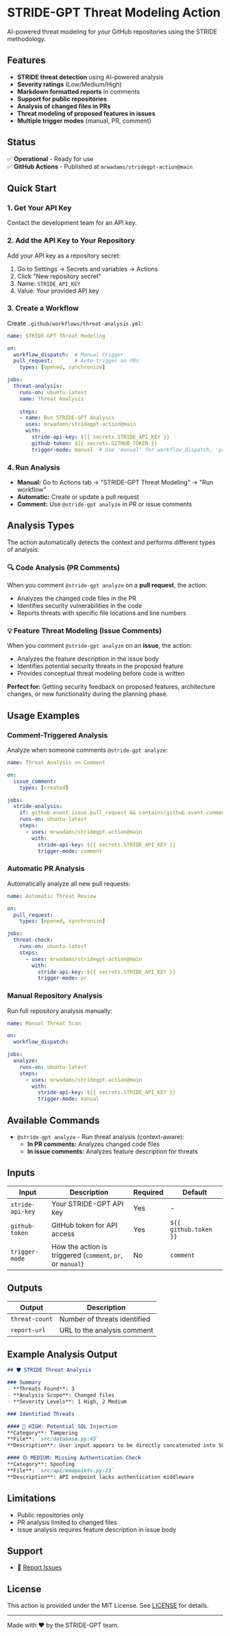 # STRIDE-GPT Threat Modeling Action

AI-powered threat modeling for your GitHub repositories using the STRIDE methodology.

## Features

- **STRIDE threat detection** using AI-powered analysis
- **Severity ratings** (Low/Medium/High)
- **Markdown formatted reports** in comments
- **Support for public repositories**
- **Analysis of changed files in PRs**
- **Threat modeling of proposed features in issues**
- **Multiple trigger modes** (manual, PR, comment)

## Status

✅ **Operational** - Ready for use  
✅ **GitHub Actions** - Published at `mrwadams/stridegpt-action@main`

## Quick Start

### 1. Get Your API Key

Contact the development team for an API key.

### 2. Add the API Key to Your Repository

Add your API key as a repository secret:
1. Go to Settings → Secrets and variables → Actions
2. Click "New repository secret"
3. Name: `STRIDE_API_KEY`
4. Value: Your provided API key

### 3. Create a Workflow

Create `.github/workflows/threat-analysis.yml`:

```yaml
name: STRIDE-GPT Threat Modeling

on:
  workflow_dispatch:  # Manual trigger
  pull_request:       # Auto-trigger on PRs
    types: [opened, synchronize]

jobs:
  threat-analysis:
    runs-on: ubuntu-latest
    name: Threat Analysis
    
    steps:
    - name: Run STRIDE-GPT Analysis
      uses: mrwadams/stridegpt-action@main
      with:
        stride-api-key: ${{ secrets.STRIDE_API_KEY }}
        github-token: ${{ secrets.GITHUB_TOKEN }}
        trigger-mode: manual  # Use 'manual' for workflow_dispatch, 'pr' for pull_request
```

### 4. Run Analysis

- **Manual:** Go to Actions tab → "STRIDE-GPT Threat Modeling" → "Run workflow"
- **Automatic:** Create or update a pull request
- **Comment:** Use `@stride-gpt analyze` in PR or issue comments

## Analysis Types

The action automatically detects the context and performs different types of analysis:

### 🔍 **Code Analysis** (PR Comments)
When you comment `@stride-gpt analyze` on a **pull request**, the action:
- Analyzes the changed code files in the PR
- Identifies security vulnerabilities in the code
- Reports threats with specific file locations and line numbers

### 💡 **Feature Threat Modeling** (Issue Comments)  
When you comment `@stride-gpt analyze` on an **issue**, the action:
- Analyzes the feature description in the issue body
- Identifies potential security threats in the proposed feature
- Provides conceptual threat modeling before code is written

**Perfect for:** Getting security feedback on proposed features, architecture changes, or new functionality during the planning phase.

## Usage Examples

### Comment-Triggered Analysis

Analyze when someone comments `@stride-gpt analyze`:

```yaml
name: Threat Analysis on Comment

on:
  issue_comment:
    types: [created]

jobs:
  stride-analysis:
    if: github.event.issue.pull_request && contains(github.event.comment.body, '@stride-gpt')
    runs-on: ubuntu-latest
    steps:
      - uses: mrwadams/stridegpt-action@main
        with:
          stride-api-key: ${{ secrets.STRIDE_API_KEY }}
          trigger-mode: comment
```

### Automatic PR Analysis

Automatically analyze all new pull requests:

```yaml
name: Automatic Threat Review

on:
  pull_request:
    types: [opened, synchronize]

jobs:
  threat-check:
    runs-on: ubuntu-latest
    steps:
      - uses: mrwadams/stridegpt-action@main
        with:
          stride-api-key: ${{ secrets.STRIDE_API_KEY }}
          trigger-mode: pr
```

### Manual Repository Analysis

Run full repository analysis manually:

```yaml
name: Manual Threat Scan

on:
  workflow_dispatch:

jobs:
  analyze:
    runs-on: ubuntu-latest
    steps:
      - uses: mrwadams/stridegpt-action@main
        with:
          stride-api-key: ${{ secrets.STRIDE_API_KEY }}
          trigger-mode: manual
```

## Available Commands

- `@stride-gpt analyze` - Run threat analysis (context-aware):
  - **In PR comments:** Analyzes changed code files  
  - **In issue comments:** Analyzes feature description for threats

## Inputs

| Input | Description | Required | Default |
|-------|-------------|----------|---------|
| `stride-api-key` | Your STRIDE-GPT API key | Yes | - |
| `github-token` | GitHub token for API access | Yes | `${{ github.token }}` |
| `trigger-mode` | How the action is triggered (`comment`, `pr`, or `manual`) | No | `comment` |

## Outputs

| Output | Description |
|--------|-------------|
| `threat-count` | Number of threats identified |
| `report-url` | URL to the analysis comment |

## Example Analysis Output

```markdown
## 🛡️ STRIDE Threat Analysis

### Summary
- **Threats Found**: 3
- **Analysis Scope**: Changed files
- **Severity Levels**: 1 High, 2 Medium

### Identified Threats

#### 🔴 HIGH: Potential SQL Injection
**Category**: Tampering
**File**: `src/database.py:45`
**Description**: User input appears to be directly concatenated into SQL query

#### 🟡 MEDIUM: Missing Authentication Check
**Category**: Spoofing
**File**: `src/api/endpoints.py:23`
**Description**: API endpoint lacks authentication middleware
```

## Limitations

- Public repositories only
- PR analysis limited to changed files
- Issue analysis requires feature description in issue body

## Support

- 🐛 [Report Issues](https://github.com/mrwadams/stridegpt-action/issues)

## License

This action is provided under the MIT License. See [LICENSE](LICENSE) for details.

---

Made with ❤️ by the STRIDE-GPT team.